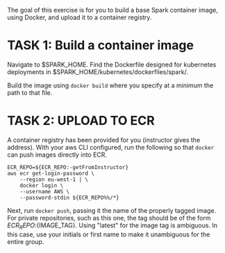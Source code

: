 The goal of this exercise is for you to build a base Spark container image,
using Docker, and upload it to a container registry.

TASK 1: Build a container image
===============================

Navigate to $SPARK_HOME. Find the Dockerfile designed for kubernetes
deployments in $SPARK_HOME/kubernetes/dockerfiles/spark/.

Build the image using `docker build` where you specify at a minimum the path to
that file.

TASK 2: UPLOAD TO ECR
=====================

A container registry has been provided for you (instructor gives the address).
With your aws CLI configured, run the following so that `docker` can push
images directly into ECR.

```
ECR_REPO=${ECR_REPO:-getFromInstructor}
aws ecr get-login-password \
    --region eu-west-1 | \
    docker login \
    --username AWS \
    --password-stdin ${ECR_REPO%%/*}
```

Next, run `docker push`, passing it the name of the properly tagged image. For
private repositories, such as this one, the tag should be of the form
${ECR_REPO}:${IMAGE_TAG}. Using "latest" for the image tag is ambiguous. In
this case, use your initials or first name to make it unambiguous for the
entire group.
